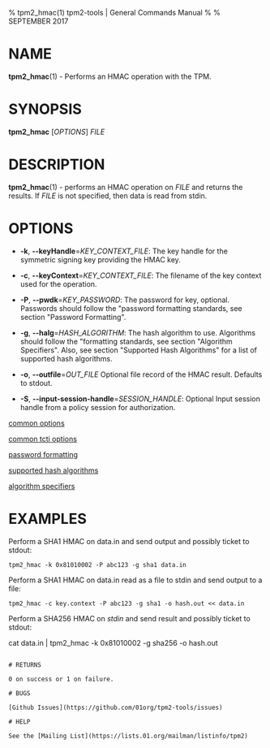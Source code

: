 % tpm2_hmac(1) tpm2-tools | General Commands Manual
%
% SEPTEMBER 2017

# NAME

**tpm2_hmac**(1) - Performs an HMAC operation with the TPM.

# SYNOPSIS

**tpm2_hmac** [*OPTIONS*] _FILE_

# DESCRIPTION

**tpm2_hmac**(1) - performs an HMAC operation on _FILE_ and returns the results. If
_FILE_ is not specified, then data is read from stdin.

# OPTIONS

 * **-k**, **--keyHandle**=_KEY\_CONTEXT\_FILE_:
    The key handle for the symmetric signing key providing the HMAC key.

  * **-c**, **--keyContext**=_KEY\_CONTEXT\_FILE_:
    The filename of the key context used for the operation.

  * **-P**, **--pwdk**=_KEY\_PASSWORD_:
    The password for key, optional. Passwords should follow the
    "password formatting standards, see section "Password Formatting".

  * **-g**, **--halg**=_HASH\_ALGORITHM_:
    The hash algorithm to use.
    Algorithms should follow the "formatting standards, see section
    "Algorithm Specifiers".
    Also, see section "Supported Hash Algorithms" for a list of supported hash
    algorithms.

  * **-o**, **--outfile**=_OUT\_FILE_
    Optional file record of the HMAC result. Defaults to stdout.

  * **-S**, **--input-session-handle**=_SESSION\_HANDLE_:
    Optional Input session handle from a policy session for authorization.

[common options](common/options.md)

[common tcti options](common/tcti.md)

[password formatting](common/password.md)

[supported hash algorithms](common/hash.md)

[algorithm specifiers](common/alg.md)

# EXAMPLES

Perform a SHA1 HMAC on data.in and send output and possibly ticket to stdout:

```
tpm2_hmac -k 0x81010002 -P abc123 -g sha1 data.in
```

Perform a SHA1 HMAC on data.in read as a file to stdin and send output to a file:
```
tpm2_hmac -c key.context -P abc123 -g sha1 -o hash.out << data.in
```
Perform a SHA256 HMAC on _stdin_ and send result and possibly ticket to stdout:

cat data.in | tpm2_hmac -k 0x81010002 -g sha256 -o hash.out
```

# RETURNS

0 on success or 1 on failure.

# BUGS

[Github Issues](https://github.com/01org/tpm2-tools/issues)

# HELP

See the [Mailing List](https://lists.01.org/mailman/listinfo/tpm2)